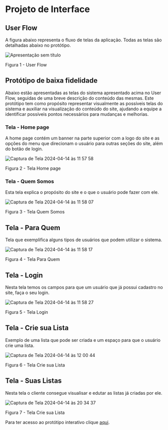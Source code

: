 
# Projeto de Interface

## User Flow

A figura abaixo representa o fluxo de telas da aplicação. Todas as telas são detalhadas abaixo no protótipo.

![Apresentação sem título](https://github.com/ICEI-PUC-Minas-PMV-ADS/pmv-ads-2024-1-e1-proj-web-t8-pmv-ads-2024-1-e1-projfacilistas/assets/135237340/ebbaaea5-d0af-427b-b004-87dbfacaf44e)

Figura 1 - User Flow


## Protótipo de baixa fidelidade

Abaixo estão apresentadas as telas do sistema apresentado acima no User Flow, seguidas de uma breve descrição do conteúdo das mesmas. Este protótipo tem como propósito representar visualmente as possíveis telas do sistema e auxiliar na visualização do conteúdo do site, ajudando a equipe a identificar possíveis pontos necessários para mudanças e melhorias.

### Tela - Home page

A home page contém um banner na parte superior com a logo do site e as opções do menu que direcionam o usuário para outras seções do site, além do botão de login.

![Captura de Tela 2024-04-14 às 11 57 58](https://github.com/ICEI-PUC-Minas-PMV-ADS/pmv-ads-2024-1-e1-proj-web-t8-pmv-ads-2024-1-e1-projfacilistas/assets/135237340/f1b23cd1-ab84-4b5c-af51-cbbcd39014f4)

Figura 2 - Tela Home page


### Tela - Quem Somos

Esta tela explica o propósito do site e o que o usuário pode fazer com ele.

![Captura de Tela 2024-04-14 às 11 58 07](https://github.com/ICEI-PUC-Minas-PMV-ADS/pmv-ads-2024-1-e1-proj-web-t8-pmv-ads-2024-1-e1-projfacilistas/assets/135237340/a24bc0f0-ef1b-4dac-811b-37709b1dcf3a)

Figura 3 - Tela Quem Somos


## Tela - Para Quem

Tela que exemplifica alguns tipos de usuários que podem utilizar o sistema.

![Captura de Tela 2024-04-14 às 11 58 17](https://github.com/ICEI-PUC-Minas-PMV-ADS/pmv-ads-2024-1-e1-proj-web-t8-pmv-ads-2024-1-e1-projfacilistas/assets/135237340/9156e98e-7b66-470f-8826-c7bb77808045)

Figura 4 - Tela Para Quem


## Tela - Login

Nesta tela temos os campos para que um usuário que já possui cadastro no site, faça o seu login.

![Captura de Tela 2024-04-14 às 11 58 27](https://github.com/ICEI-PUC-Minas-PMV-ADS/pmv-ads-2024-1-e1-proj-web-t8-pmv-ads-2024-1-e1-projfacilistas/assets/135237340/f2cd5036-2fe7-46a2-806e-fa6cb98560c2)

Figura 5 - Tela Login


## Tela - Crie sua Lista 

Exemplo de uma lista que pode ser criada e um espaço para que o usuário crie uma lista.

![Captura de Tela 2024-04-14 às 12 00 44](https://github.com/ICEI-PUC-Minas-PMV-ADS/pmv-ads-2024-1-e1-proj-web-t8-pmv-ads-2024-1-e1-projfacilistas/assets/135237340/7400c5af-4929-463b-aa0d-5e9c5981056c)

Figura 6 - Tela Crie sua Lista


## Tela - Suas Listas

Nesta tela o cliente consegue visualisar e edutar as listas já criadas por ele.

![Captura de Tela 2024-04-14 às 20 34 37](https://github.com/ICEI-PUC-Minas-PMV-ADS/pmv-ads-2024-1-e1-proj-web-t8-pmv-ads-2024-1-e1-projfacilistas/assets/135237340/44332c97-3de0-4879-b334-cfd668838a1d)

Figura 7 - Tela Crie sua Lista


Para ter acesso ao protótipo interativo clique [aqui](https://www.figma.com/proto/ZkIOb8kayKYGIQjyN8q8QC/Prototipo-FaciListas-2?type=design&node-id=5-573&t=2Sz4Dvv0pf9ZYvNM-0&scaling=min-zoom&page-id=0%3A1&starting-point-node-id=5%3A573). 

